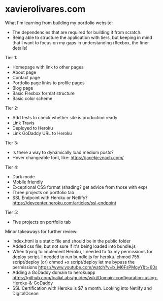 # xavierolivares.com

What I'm learning from building my portfolio website:

- The dependencies that are required for building it from scratch.
- Being able to structure the application with tiers, but keeping in mind that I want to focus on my gaps in understanding (flexbox, the finer details)

Tier 1:

- Homepage with link to other pages
- About page
- Contact page
- Portfolio page links to profile pages
- Blog page
- Basic Flexbox format structure
- Basic color scheme

Tier 2:
- Add tests to check whether site is production ready
- Link Travis
- Deployed to Heroku
- Link GoDaddy URL to Heroku

Tier 3:
- Is there a way to dynamically load medium posts?
- Hover changeable font, like: https://jacekjeznach.com/

Tier 4: 
- Dark mode
- Mobile friendly
- Exceptional CSS format (shading? get advice from those with exp)
- Three projects on portfolio tab
- SSL Endpoint with Heroku or Netlify? https://devcenter.heroku.com/articles/ssl-endpoint

Tier 5:
- Five projects on portfolio tab

Minor takeaways for further review:
- Index.html is a static file and should be in the public folder
- Added css file, but not sure if it's being loaded into bundle.js
- When trying to implement Heroku, I needed to fix my permissions for deploy script. I needed to run bundle.js for heroku. chmod 755 script/deploy (or) chmod +x script/deploy let me bypass the permissions
https://www.youtube.com/watch?v=b_M6FsPMgyY&t=60s
- Adding a GoDaddy domain to herokuapp https://github.com/IcaliaLabs/guides/wiki/Domain-configuration-using-Heroku-&-GoDaddy
- SSL Certification with Heroku is $7 a month. Looking into Netlify and DigitalOcean
